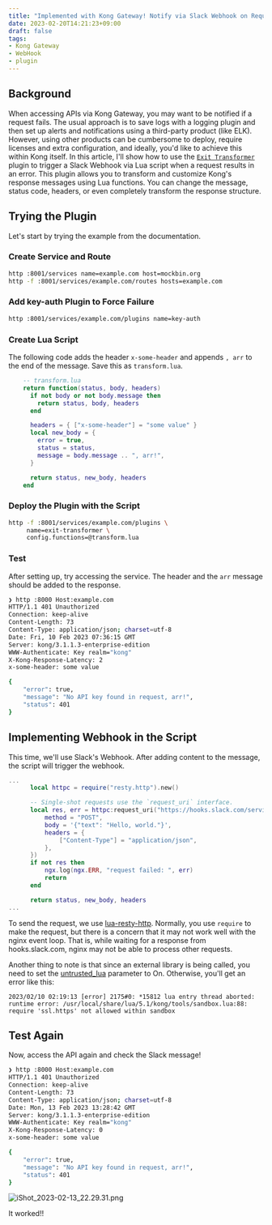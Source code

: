 ```yaml
---
title: "Implemented with Kong Gateway! Notify via Slack Webhook on Request Failure"
date: 2023-02-20T14:21:23+09:00
draft: false
tags: 
- Kong Gateway
- WebHook
- plugin
---
```

## Background

When accessing APIs via Kong Gateway, you may want to be notified if a request fails. The usual approach is to save logs with a logging plugin and then set up alerts and notifications using a third-party product (like ELK). However, using other products can be cumbersome to deploy, require licenses and extra configuration, and ideally, you'd like to achieve this within Kong itself. In this article, I'll show how to use the [`Exit Transformer`](https://docs.konghq.com/hub/kong-inc/exit-transformer/) plugin to trigger a Slack Webhook via Lua script when a request results in an error. This plugin allows you to transform and customize Kong's response messages using Lua functions. You can change the message, status code, headers, or even completely transform the response structure.

## Trying the Plugin

Let's start by trying the example from the documentation.

### Create Service and Route

```bash
http :8001/services name=example.com host=mockbin.org
http -f :8001/services/example.com/routes hosts=example.com
```

### Add key-auth Plugin to Force Failure

```bash
http :8001/services/example.com/plugins name=key-auth
```

### Create Lua Script

The following code adds the header `x-some-header` and appends `, arr` to the end of the message. Save this as `transform.lua`.

```lua
    -- transform.lua
    return function(status, body, headers)
      if not body or not body.message then
        return status, body, headers
      end

      headers = { ["x-some-header"] = "some value" }
      local new_body = {
        error = true,
        status = status,
        message = body.message .. ", arr!",
      }

      return status, new_body, headers
    end
```

### Deploy the Plugin with the Script

```bash
http -f :8001/services/example.com/plugins \
     name=exit-transformer \
     config.functions=@transform.lua
```

### Test

After setting up, try accessing the service. The header and the `arr` message should be added to the response.

```bash
❯ http :8000 Host:example.com
HTTP/1.1 401 Unauthorized
Connection: keep-alive
Content-Length: 73
Content-Type: application/json; charset=utf-8
Date: Fri, 10 Feb 2023 07:36:15 GMT
Server: kong/3.1.1.3-enterprise-edition
WWW-Authenticate: Key realm="kong"
X-Kong-Response-Latency: 2
x-some-header: some value

{
    "error": true,
    "message": "No API key found in request, arr!",
    "status": 401
}
```

## Implementing Webhook in the Script

This time, we'll use Slack's Webhook. After adding content to the message, the script will trigger the webhook.

```lua
...
      local httpc = require("resty.http").new()

      -- Single-shot requests use the `request_uri` interface.
      local res, err = httpc:request_uri("https://hooks.slack.com/services/xxxxxx/xxxxxx/xxxxxxxx", {
          method = "POST",
          body = '{"text": "Hello, world."}',
          headers = {
              ["Content-Type"] = "application/json",
          },
      })
      if not res then
          ngx.log(ngx.ERR, "request failed: ", err)
          return
      end

      return status, new_body, headers
...
```

To send the request, we use [lua-resty-http](https://github.com/ledgetech/lua-resty-http). Normally, you use `require` to make the request, but there is a concern that it may not work well with the nginx event loop. That is, while waiting for a response from hooks.slack.com, nginx may not be able to process other requests.

Another thing to note is that since an external library is being called, you need to set the [untrusted_lua](https://docs.konghq.com/gateway/latest/reference/configuration/#untrusted_lua) parameter to On. Otherwise, you'll get an error like this:

```log
2023/02/10 02:19:13 [error] 2175#0: *15812 lua entry thread aborted: runtime error: /usr/local/share/lua/5.1/kong/tools/sandbox.lua:88: require 'ssl.https' not allowed within sandbox
```

## Test Again

Now, access the API again and check the Slack message!

```bash
❯ http :8000 Host:example.com
HTTP/1.1 401 Unauthorized
Connection: keep-alive
Content-Length: 73
Content-Type: application/json; charset=utf-8
Date: Mon, 13 Feb 2023 13:28:42 GMT
Server: kong/3.1.1.3-enterprise-edition
WWW-Authenticate: Key realm="kong"
X-Kong-Response-Latency: 0
x-some-header: some value

{
    "error": true,
    "message": "No API key found in request, arr!",
    "status": 401
}
```

![iShot_2023-02-13_22.29.31.png](https://qiita-image-store.s3.ap-northeast-1.amazonaws.com/0/2679136/1ec6a8fc-bbe2-550a-9fe9-190aa2c34b73.png)

It worked!!
